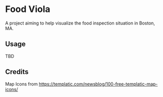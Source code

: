 # Food Viola
A project aiming to help visualize the food inspection situation in Boston, MA.

## Usage
TBD

## Credits
Map Icons from https://templatic.com/newsblog/100-free-templatic-map-icons/
